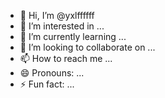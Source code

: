 - 👋 Hi, I’m @yxlffffff
- 👀 I’m interested in ...
- 🌱 I’m currently learning ...
- 💞️ I’m looking to collaborate on ...
- 📫 How to reach me ...
- 😄 Pronouns: ...
- ⚡ Fun fact: ...

<!---
yxlffffff/yxlffffff is a ✨ special ✨ repository because its `README.md` (this file) appears on your GitHub profile.
You can click the Preview link to take a look at your changes.
--->
